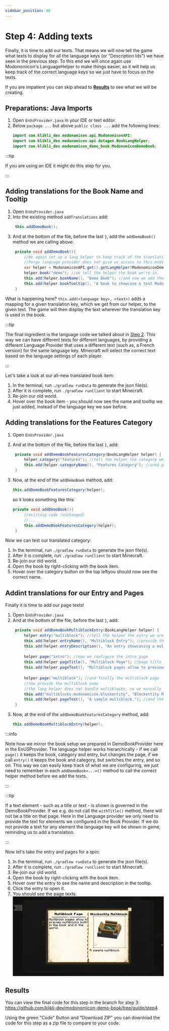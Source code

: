 ```yaml
---
sidebar_position: 40
---
```


# Step 4: Adding texts

Finally, it is time to add our texts. That means we will now tell the game what texts to display for all the language keys (or "Description Ids") we have seen in the previous step. To this end we will once again use Modonomicon's LanguageHelper to make things easier, as it will help us keep track of the correct language keys so we just have to focus on the texts.

If you are impatient you can skip ahead to **[Results](#results)** to see what we will be creating.


## Preparations: Java Imports

1. Open `EnUsProvider.java` in your IDE or text editor.
2. Below `package ...` but above `public class ...` add the following lines:
   ```java 
   import com.klikli_dev.modonomicon.api.ModonomiconAPI;
   import com.klikli_dev.modonomicon.api.datagen.BookLangHelper;
   import com.klikli_dev.modonomicon_demo_book.ModonomiconDemoBook;
   ```

:::tip 

If you are using an IDE it might do this step for you.

::: 


## Adding translations for the Book Name and Tooltip

1. Open `EnUsProvider.java`
2. Into the existing method `addTranslations` add:
   ```java
    this.addDemoBook();
   ```
3. And at the bottom of the file, before the last `}`, add the `addDemoBook()` method we are calling above:
   ```java
    private void addDemoBook(){
        //We again set up a lang helper to keep track of the translation keys for us.
        //Forge language provider does not give us access to this.modid, so we get it from our main mod class
        var helper = ModonomiconAPI.get().getLangHelper(ModonomiconDemoBook.MODID);
        helper.book("demo"); //we tell the helper the book we're in.
        this.add(helper.bookName(), "Demo Book"); //and now we add the actual textual book name
        this.add(helper.bookTooltip(), "A book to showcase & test Modonomicon features."); //and the tooltip text
    }
   ```


What is happening here? `this.add(<language key>, <text>)` adds a mapping for a given translation key, which we get from our helper, to the given text. The game will then display the text wherever the translation key is used in the book. 

:::tip

The final ingredient is the language code we talked about in [Step 2](./step2#enusproviderjava). This way we can have different texts for different languages, by providing a different Language Provider that uses a different text (such as, a French version) for the same language key. Minecraft will select the correct text based on the language settings of each player.

::: 

Let's take a look at our all-new translated book item:

1. In the terminal, run `./gradlew runData` to generate the json file(s).
2. After it is complete, run `./gradlew runClient` to start Minecraft.
3. Re-join our old world.
4. Hover over the book item - you should now see the name and tooltip we just added, instead of the language key we saw before.

## Adding translations for the Features Category

1. Open `EnUsProvider.java`
2. And at the bottom of the file, before the last `}`, add:
   ```java
    private void addDemoBookFeaturesCategory(BookLangHelper helper) {
        helper.category("features"); //tell the helper the category we are in
        this.add(helper.categoryName(), "Features Category"); //annd provide the category name text
    }
   ```
3. Now, at the end of the `addDemoBook` method, add:
   ```java
   this.addDemoBookFeaturesCategory(helper);
   ```
   
   so it looks something like this
   ```java
   private void addDemoBook(){
        //existing code (unchanged)
        //...
        this.addDemoBookFeaturesCategory(helper);
    }

   ```

Now we can test our translated category:

1. In the terminal, run `./gradlew runData` to generate the json file(s).
2. After it is complete, run `./gradlew runClient` to start Minecraft.
3. Re-join our old world.
4. Open the book by right-clicking with the book item.
5. Hover over the category button on the top leftyou should now see the correct name.

## Addint translations for our Entry and Pages

Finally it is time to add our page texts!

1. Open `EnUsProvider.java`
2. And at the bottom of the file, before the last `}`, add:
   ```java
    private void addDemoBookMultiblockEntry(BookLangHelper helper) {
        helper.entry("multiblock"); //tell the helper the entry we are in
        this.add(helper.entryName(), "Multiblock Entry"); //provide the entry name
        this.add(helper.entryDescription(), "An entry showcasing a multiblock."); //and description

        helper.page("intro"); //now we configure the intro page
        this.add(helper.pageTitle(), "Multiblock Page"); //page title
        this.add(helper.pageText(), "Multiblock pages allow to preview multiblocks both in the book and in the world."); //page text

        helper.page("multiblock"); //and finally the multiblock page
        //now provide the multiblock name
        //the lang helper does not handle multiblocks, so we manually add the same key we provided in the DemoBookProvider
        this.add("multiblocks.modonomicon.blockentity", "Blockentity Multiblock.");
        this.add(helper.pageText(), "A sample multiblock."); //and the multiblock page text 
    }
   ```
3. Now, at the end of the `addDemoBookFeaturesCategory` method, add:
   ```java
   this.addDemoBookMultiblockEntry(helper);
   ```

:::info 

Note how we mirror the book setup we prepared in DemoBookProvider here in the EnUSProvider. The language helper works hierarchically - if we call `page()` it keeps the book, category and entry, but changes the page, if we call `entry()` it keeps the book and category, but switches the entry, and so on. This way we can easily keep track of what we are configuring, we just need to remember in each `addDemoBook<...>()` method to call the correct helper method before we add the texts.

::: 

:::tip 

If a text element - such as a title or text - is shown is governed in the DemoBookProvider. If we e.g. do not call the `withTitle()` method, there will not be a title on that page. Here in the Language provider we only need to provide the text for elements we configured in the Book Provider. If we do not provide a text for any element the language key will be shown in game, reminding us to add a translation.

::: 

Now let's take the entry and pages for a spin:

1. In the terminal, run `./gradlew runData` to generate the json file(s).
2. After it is complete, run `./gradlew runClient` to start Minecraft.
3. Re-join our old world.
4. Open the book by right-clicking with the book item.
5. Hover over the entry to see the name and description in the tooltip.
6. Click the entry to open it.
7. You should see the page texts:
   ![Entry Texts](/img/docs/getting-started/step4-add-entry-texts.png)

## Results


You can view the final code for this step in the branch for step 3: https://github.com/klikli-dev/modonomicon-demo-book/tree/guide/step4 

Using the green "Code" Button and "Download ZIP" you can download the code for this step as a zip file to compare to your code.
